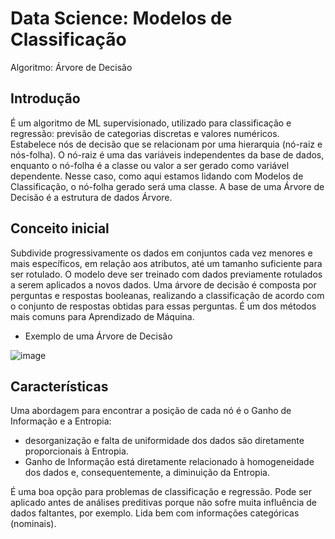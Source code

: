 # Data Science: Modelos de Classificação
Algoritmo: Árvore de Decisão

## Introdução
É um algoritmo de ML supervisionado, utilizado para classificação e regressão: previsão de categorias discretas e valores numéricos.
Estabelece nós de decisão que se relacionam por uma hierarquia (nó-raiz e nós-folha). O nó-raiz é uma das variáveis independentes da base de dados, enquanto o nó-folha é a classe ou valor a ser gerado como variável dependente. Nesse caso, como aqui estamos lidando com Modelos de Classificação, o nó-folha gerado será uma classe.
A base de uma Árvore de Decisão é a estrutura de dados Árvore.

## Conceito inicial
Subdivide progressivamente os dados em conjuntos cada vez menores e mais específicos, em relação aos atributos, até um tamanho suficiente para ser rotulado. O modelo deve ser treinado com dados previamente rotulados a serem aplicados a novos dados.
Uma árvore de decisão é composta por perguntas e respostas booleanas, realizando a classificação de acordo com o conjunto de respostas obtidas para essas perguntas.
É um dos métodos mais comuns para Aprendizado de Máquina.

- Exemplo de uma Árvore de Decisão

![image](https://user-images.githubusercontent.com/39681960/200064440-8731c79d-fd73-40ea-928f-2528fa8c89de.png)

## Características
Uma abordagem para encontrar a posição de cada nó é o Ganho de Informação e a Entropia: 
* desorganização e falta de uniformidade dos dados são diretamente proporcionais à Entropia.
* Ganho de Informação está diretamente relacionado à homogeneidade dos dados e, consequentemente, a diminuição da Entropia.

É uma boa opção para problemas de classificação e regressão. Pode ser aplicado antes de análises preditivas porque não sofre muita influência de dados faltantes, por exemplo. Lida bem com informações categóricas (nominais).







